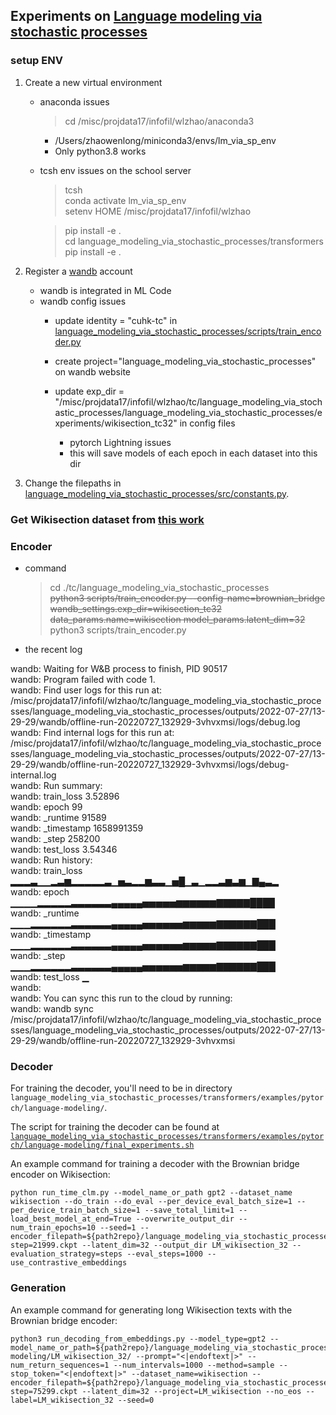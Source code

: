 
## Experiments on [Language modeling via stochastic processes](https://arxiv.org/pdf/2203.11370.pdf) 

### setup ENV

1. Create a new virtual environment  
    + anaconda issues      
        >  cd /misc/projdata17/infofil/wlzhao/anaconda3  
        - /Users/zhaowenlong/miniconda3/envs/lm_via_sp_env  
        - Only python3.8 works  

    + tcsh env issues on the school server      
        > tcsh  
        > conda activate lm_via_sp_env  
        > setenv HOME /misc/projdata17/infofil/wlzhao  

        > pip install -e .  
        > cd language_modeling_via_stochastic_processes/transformers  
        > pip install -e .  

2. Register a [wandb](https://wandb.ai/) account  
    + wandb is integrated in  ML Code  
    + wandb config issues  
        - update identity = "cuhk-tc" in [language_modeling_via_stochastic_processes/scripts/train_encoder.py](language_modeling_via_stochastic_processes/scripts/train_encoder.py)  
        
        - create project="language_modeling_via_stochastic_processes" on wandb website    
        
        - update exp_dir = "/misc/projdata17/infofil/wlzhao/tc/language_modeling_via_stochastic_processes/language_modeling_via_stochastic_processes/experiments/wikisection_tc32" in config files  
            + pytorch Lightning issues  
            + this will save models of each epoch in each dataset into this dir  

     
3. Change the filepaths in [language_modeling_via_stochastic_processes/src/constants.py](language_modeling_via_stochastic_processes/src/constants.py).



### Get Wikisection dataset from [this work](https://github.com/sebastianarnold/WikiSection) 

### Encoder  
* command  
    > cd ./tc/language_modeling_via_stochastic_processes  
    > <del>python3 scripts/train_encoder.py --config-name=brownian_bridge wandb_settings.exp_dir=wikisection_tc32 data_params.name=wikisection model_params.latent_dim=32</del>  
    > python3 scripts/train_encoder.py  


* the recent log  
    > 
wandb: Waiting for W&B process to finish, PID 90517  
wandb: Program failed with code 1.  
wandb: Find user logs for this run at: /misc/projdata17/infofil/wlzhao/tc/language_modeling_via_stochastic_processes/language_modeling_via_stochastic_processes/outputs/2022-07-27/13-29-29/wandb/offline-run-20220727_132929-3vhvxmsi/logs/debug.log  
wandb: Find internal logs for this run at: /misc/projdata17/infofil/wlzhao/tc/language_modeling_via_stochastic_processes/language_modeling_via_stochastic_processes/outputs/2022-07-27/13-29-29/wandb/offline-run-20220727_132929-3vhvxmsi/logs/debug-internal.log  
wandb: Run summary:  
wandb:   train_loss 3.52896  
wandb:        epoch 99  
wandb:     _runtime 91589  
wandb:   _timestamp 1658991359  
wandb:        _step 258200  
wandb:    test_loss 3.54346  
wandb: Run history:  
wandb:   train_loss ▂▂▂▃▁▁▂▃▆▂▂▂▂▂▃▁▅▃▂▂▆▃▃▁▅█▁▃▁▂▂▃▆▃▆▁▇▄▃▂  
wandb:        epoch ▁▁▁▁▂▂▂▂▂▃▃▃▃▃▃▄▄▄▄▄▅▅▅▅▅▆▆▆▆▆▆▇▇▇▇▇████  
wandb:     _runtime ▁▁▁▂▂▂▂▂▂▃▃▃▃▃▃▄▄▄▄▄▅▅▅▅▅▅▆▆▆▆▆▇▇▇▇▇▇███  
wandb:   _timestamp ▁▁▁▂▂▂▂▂▂▃▃▃▃▃▃▄▄▄▄▄▅▅▅▅▅▅▆▆▆▆▆▇▇▇▇▇▇███  
wandb:        _step ▁▁▁▂▂▂▂▂▂▃▃▃▃▃▃▄▄▄▄▄▅▅▅▅▅▅▆▆▆▆▆▇▇▇▇▇▇███  
wandb:    test_loss ▁  
wandb:  
wandb: You can sync this run to the cloud by running:  
wandb: wandb sync /misc/projdata17/infofil/wlzhao/tc/language_modeling_via_stochastic_processes/language_modeling_via_stochastic_processes/outputs/2022-07-27/13-29-29/wandb/offline-run-20220727_132929-3vhvxmsi  


### Decoder

For training the decoder, you'll need to be in directory `language_modeling_via_stochastic_processes/transformers/examples/pytorch/language-modeling/`.

The script for training the decoder can be found at [`language_modeling_via_stochastic_processes/transformers/examples/pytorch/language-modeling/final_experiments.sh`](https://github.com/rosewang2008/language_modeling_via_stochastic_processes/blob/main/language_modeling_via_stochastic_processes/transformers/examples/pytorch/language-modeling/final_experiments.sh)

An example command for training a decoder with the Brownian bridge encoder on Wikisection: 

```
python run_time_clm.py --model_name_or_path gpt2 --dataset_name wikisection --do_train --do_eval --per_device_eval_batch_size=1 --per_device_train_batch_size=1 --save_total_limit=1 --load_best_model_at_end=True --overwrite_output_dir --num_train_epochs=10 --seed=1 --encoder_filepath=${path2repo}/language_modeling_via_stochastic_processes/models/wikisection/tc32/epoch=99-step=21999.ckpt --latent_dim=32 --output_dir LM_wikisection_32 --evaluation_strategy=steps --eval_steps=1000 --use_contrastive_embeddings

```

### Generation  

An example command for generating long Wikisection texts with the Brownian bridge encoder: 

```
python3 run_decoding_from_embeddings.py --model_type=gpt2 --model_name_or_path=${path2repo}/language_modeling_via_stochastic_processes/transformers/examples/pytorch/language-modeling/LM_wikisection_32/ --prompt="<|endoftext|>" --num_return_sequences=1 --num_intervals=1000 --method=sample --stop_token="<|endoftext|>" --dataset_name=wikisection --encoder_filepath=${path2repo}/language_modeling_via_stochastic_processes/models/wikisection/tc32/epoch=99-step=75299.ckpt --latent_dim=32 --project=LM_wikisection --no_eos --label=LM_wikisection_32 --seed=0
```

